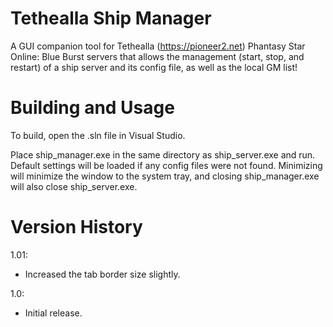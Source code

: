 # Tethealla Ship Manager
A GUI companion tool for Tethealla (https://pioneer2.net) Phantasy Star Online: Blue Burst servers that allows the management (start, stop, and restart) of a ship server and its config file, as well as the local GM list!

# Building and Usage
To build, open the .sln file in Visual Studio.

Place ship_manager.exe in the same directory as ship_server.exe and run. Default settings will be loaded if any config files were not found. Minimizing will minimize the window to the system tray, and closing ship_manager.exe will also close ship_server.exe.

# Version History
1.01:
- Increased the tab border size slightly.

1.0:
- Initial release.